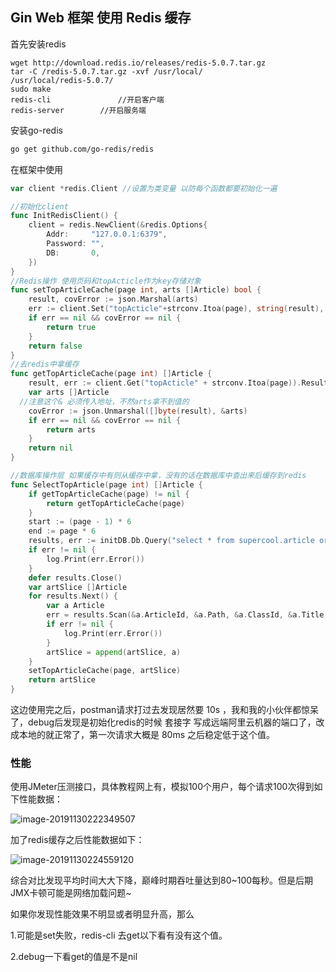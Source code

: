## Gin Web 框架 使用 Redis 缓存 

首先安装redis

```
wget http://download.redis.io/releases/redis-5.0.7.tar.gz
tar -C /redis-5.0.7.tar.gz -xvf /usr/local/
/usr/local/redis-5.0.7/
sudo make
redis-cli				//开启客户端
redis-server		//开启服务端
```

安装go-redis

```bash
go get github.com/go-redis/redis
```

在框架中使用

```go
var client *redis.Client //设置为类变量 以防每个函数都要初始化一遍

//初始化client
func InitRedisClient() {
	client = redis.NewClient(&redis.Options{
		Addr:     "127.0.0.1:6379",
		Password: "",
		DB:       0,
	})
}
//Redis操作 使用页码和topActicle作为key存储对象
func setTopArticleCache(page int, arts []Article) bool {
	result, covError := json.Marshal(arts)
	err := client.Set("topActicle"+strconv.Itoa(page), string(result), 0)
	if err == nil && covError == nil {
		return true
	}
	return false
}
//去redis中拿缓存
func getTopArticleCache(page int) []Article {
	result, err := client.Get("topActicle" + strconv.Itoa(page)).Result()
	var arts []Article
  //注意这个& 必须传入地址，不然arts拿不到值的
	covError := json.Unmarshal([]byte(result), &arts)
	if err == nil && covError == nil {
		return arts
	}
	return nil
}

//数据库操作层 如果缓存中有则从缓存中拿，没有的话在数据库中查出来后缓存到redis
func SelectTopArticle(page int) []Article {
	if getTopArticleCache(page) != nil {
		return getTopArticleCache(page)
	}
	start := (page - 1) * 6
	end := page * 6
	results, err := initDB.Db.Query("select * from supercool.article order by rate limit ?,?;", start, end)
	if err != nil {
		log.Print(err.Error())
	}
	defer results.Close()
	var artSlice []Article
	for results.Next() {
		var a Article
		err = results.Scan(&a.ArticleId, &a.Path, &a.ClassId, &a.Title, &a.SubTitle, &a.Date, &a.Rate, &a.Author)
		if err != nil {
			log.Print(err.Error())
		}
		artSlice = append(artSlice, a)
	}
	setTopArticleCache(page, artSlice)
	return artSlice
}
```

这边使用完之后，postman请求打过去发现居然要 10s ，我和我的小伙伴都惊呆了，debug后发现是初始化redis的时候 套接字 写成远端阿里云机器的端口了，改成本地的就正常了，第一次请求大概是 80ms 之后稳定低于这个值。

### 性能

使用JMeter压测接口，具体教程网上有，模拟100个用户，每个请求100次得到如下性能数据：

![image-20191130222349507](img/image-20191130222349507.png)

加了redis缓存之后性能数据如下：

![image-20191130224559120](img/image-20191130224559120.png)

综合对比发现平均时间大大下降，巅峰时期吞吐量达到80~100每秒。但是后期JMX卡顿可能是网络加载问题~

如果你发现性能效果不明显或者明显升高，那么

1.可能是set失败，redis-cli 去get以下看有没有这个值。

2.debug一下看get的值是不是nil